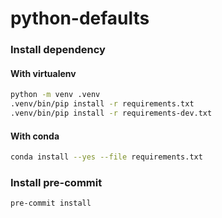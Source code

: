 # python-defaults

### Install dependency

#### With virtualenv

```bash
python -m venv .venv
.venv/bin/pip install -r requirements.txt
.venv/bin/pip install -r requirements-dev.txt
```

#### With conda

```bash
conda install --yes --file requirements.txt
```
### Install pre-commit

```bash
pre-commit install
```